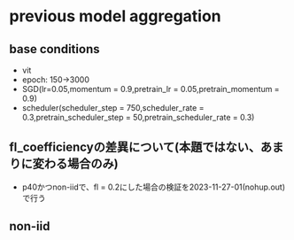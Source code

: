 # previous model aggregation

## base conditions

- vit
- epoch: 150->3000
- SGD(lr=0.05,momentum = 0.9,pretrain_lr = 0.05,pretrain_momentum = 0.9)
- scheduler(scheduler_step = 750,scheduler_rate = 0.3,pretrain_scheduler_step = 50,pretrain_scheduler_rate = 0.3)

## fl_coefficiencyの差異について(本題ではない、あまりに変わる場合のみ)

- p40かつnon-iidで、fl = 0.2にした場合の検証を2023-11-27-01(nohup.out)で行う

## non-iid
